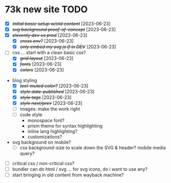 # 73k new site TODO

- [X] ~~*initial basic setup w/old content*~~ [2023-06-23]
- [X] ~~*svg background proof-of-concept*~~ [2023-06-23]
- [X] ~~*eleventy dev vs prod*~~ [2023-06-23]
  - [X] ~~*cross env?*~~ [2023-06-23]
  - [X] ~~*only embed my svg js if in DEV*~~ [2023-06-23]
- [ ] css ... start with a clean basic css?
  - [X] ~~*grid layout*~~ [2023-06-23]
  - [X] ~~*fonts*~~ [2023-06-23]
  - [X] ~~*colors*~~ [2023-06-23]
- blog styling
  - [X] ~~*text-muted color?*~~ [2023-06-23]
  - [X] ~~*style date-published*~~ [2023-06-23]
  - [X] ~~*style tags*~~ [2023-06-23]
  - [X] ~~*style next/prev*~~ [2023-06-23]
  - [ ] images: make the work right
  - [ ] code style
    - monospace font?
    - prism theme for syntax highlighting
    - inline lang highlighting?
    - customizations?
- svg background on mobile?
  - [ ] css background-size to scale down the SVG & header? mobile media query?
- [ ] critical css / non-critical css?
- [ ] bundler can do html / svg ... for svg icons, do i want to use any?
- [ ] start bringing in old content from wayback machine?
